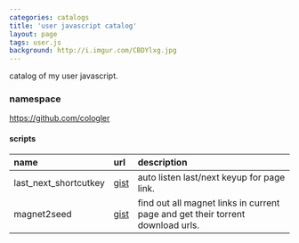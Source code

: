 ```yaml
---
categories: catalogs
title: 'user javascript catalog'
layout: page
tags: user.js
background: http://i.imgur.com/CBDYlxg.jpg
---
```


catalog of my user javascript.

<!-- more -->

### namespace

https://github.com/cologler

#### scripts

name|url|description
:-|:-|:-
last_next_shortcutkey|[gist][1]|auto listen last/next keyup for page link.
magnet2seed|[gist][2]|find out all magnet links in current page and get their torrent download urls.

[1]: https://gist.github.com/Cologler/7268ef7a8bb9ac3f7073fb970c369aef
[2]: https://gist.github.com/Cologler/84219850eb088e73568da08c468601e9